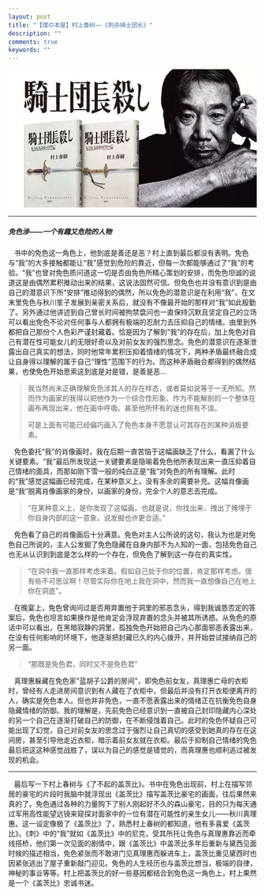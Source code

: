 ```yaml
---
layout: post
title: "【僕の本屋】村上春树——《刺杀骑士团长》"
description: ""
comments: true
keywords: ""
---
```

![bookCover](/assets/images/book/20190507_001.jpg "bookcover")

***
##### 免色涉——一个有趣又危险的人物
&nbsp;&nbsp;&nbsp;书中的免色这一角色上，他到底是善还是恶？村上直到最后都没有表明。免色与“我”的大多接触都能让“我”感觉到危险的靠近，但每一次都能够通过了“我”的考验。“我”也曾对免色质问道这一切是否由免色所精心策划的安排，而免色坦诚的说道这是由偶然累积推动出来的结果，这说法固然可信。但免色也并没有意识到是由自己的潜意识下所“安排”推动得到的偶然，所以免色的潜意识是在利用“我”，在文末里免色与秋川笙子发展到亲密关系后，就没有不像最开始的那样对“我”如此殷勤了。另外通过他讲述到自己曾长时间被拘禁盘问也一直保持沉默且坚定自己的立场可以看出免色不论对任何事与人都拥有极端的忍耐力去压抑自己的情绪。由里到外都把自己那份个人色彩严谨封藏着。恰是因为了解到“我”的存在后，加上免色对自己有潜在性可能女儿的无限好奇以及对前女友的强烈思念。免色的潜意识在逐渐泄露出自己真实的想法，同时他常年累积压抑着情绪的情况下，两种矛盾最终融合成让自身得以理解的属于自己“理性”范围下的行为。而这种矛盾融合都得到的偶然结果，也使免色开始思索这到底是对是错，是善是恶...


>我当然尚未正确理解免色涉其人的存在样态，或者莫如说等于一无所知。然而作为画家的我得以把他作为一个综合性形象、作为不能解剖的一个整体在画布再现出来，他在画中呼吸。甚至他所怀有的迷也照有不误。
>
>可是上面有可能已经偏巧画入了免色本身不愿意认可其存在的某种消极要素。

&nbsp;&nbsp;&nbsp;免色委托“我”的肖像画时，我在后期一直苦恼于这幅画缺乏了什么，看漏了什么关键要素。“我”最后所发现这一关键要素是隐喻着免色他所表现出来一直压抑着自己情绪的面具，而那如刚下雪一般的纯白正是“我”对免色的所有理解。此时的“我”感觉这幅画已经完成，在某种意义上，没有多余的需要补充。这幅肖像画是“我”脱离肖像画家的身份，以画家的身份，完全个人的意志去完成。

>“在某种意义上，是你发现了这幅画。也就是说，你找出来、拽出了掩埋于你自身内部的这一意象。说发掘也许更合适。”

&nbsp;&nbsp;&nbsp;免色看了自己的肖像画后十分满意。免色对主人公所说的这句，我认为也是对免色自己所说的，主人公发掘了免色隐藏在自身内部不为人知的一面，包括免色自己也无从认识到到底是怎么样的一个存在，但免色了解到这一存在的真实性。

>“在洞中我一直那样考虑来着。假如自己处于你的位置，肯定那样考虑。很有些不可思议啊！尽管实际你在地上我在洞中，然而我一直想像自己在地上你在洞底”。

&nbsp;&nbsp;&nbsp;在晚宴上，免色曾询问过是否用弃置他于洞里的邪恶念头，得到我诚恳否定的答案后，免色也坦言如果换作是他肯定会浮现弃置的念头并被其所诱惑。从免色的原话中可以看出，在黑暗寂静的洞里，孤独免色开始把自己内心那面邪恶表露出来，在没有任何影响的环境下，他逐渐把封藏已久的内心拨开，并开始尝试接纳自己的另一面。

>“那既是免色君，同时又不是免色君”

&nbsp;&nbsp;&nbsp;真理惠躲藏在免色家"蓝胡子公爵的房间"，即免色前女友，真理惠亡母的衣柜时，曾经有人走进房间意识到有人藏在了衣柜中，但最后并没有打开衣柜便离开的人，确实是免色本人。但也并非免色，一直不愿表露出来的情绪正在抗衡免色自身隐藏情绪的防御。我的理解是，先前免色已经意识到一直被自己封印隐藏内心深处的另一个自己在逐渐打破自己的防御，在不断侵蚀着自己。此时的免色怀疑自己可能出现了幻觉，自己对前女友的思念过于强烈让自己真切的感受到她真的存在在这间房，甚至引导他走近衣柜，暗示着前女友就在衣柜。最后于抑制自己情绪的免色最后把这这种感觉战胜了，误以为自己的感觉是错觉的，而真理惠也顺利逃过被发现的机会。

***
&nbsp;&nbsp;&nbsp;最后写一下村上春树与《了不起的盖茨比》。书中在免色出现前，村上在描写邻居的豪宅的片段时我脑中就浮现出《盖茨比》描写盖茨比豪宅的画面，往后果然来真的了。免色通过各种的力量购下了别人刚起好不久的森山豪宅，目的只为每天通过军用高性能望远镜来窥探对面家中的一位有潜在可能性的亲生女儿——秋川真理惠。这一设定像极了《盖茨比》了，熟悉村上春树的都知道，他有多喜爱《盖茨比》。《刺》中的“我”就如《盖茨比》中的尼克，受其所托让免色与真理惠靠近而牵线搭桥，他们第一次见面的剧情中，跟《盖茨比》中盖茨比多年后重新与黛西见面时候的描述相当，免色紧张而不敢进门见真理惠而躲进车上，盖茨比重见黛西时也因紧张逃出了屋子重新敲门迎见。免色的人生经历也与盖茨比想当，极端的自律，神秘的事业等等。村上把盖茨比的好一些基因都结合到免色这一角色上，村上果然是一个《盖茨比》忠诚书迷。